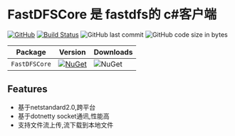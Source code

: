 # FastDFSCore 是 fastdfs的 c#客户端

[![GitHub](https://img.shields.io/github/license/mashape/apistatus.svg)](https://github.com/cocosip/FastDFSCore/blob/master/LICENSE) [![Build Status](https://travis-ci.com/cocosip/FastDFSCore.svg?branch=master)](https://travis-ci.com/cocosip/FastDFSCore) ![GitHub last commit](https://img.shields.io/github/last-commit/cocosip/FastDFSCore.svg) ![GitHub code size in bytes](https://img.shields.io/github/languages/code-size/cocosip/FastDFSCore.svg)

| Package  | Version | Downloads|
| -------- | ------- | -------- |
| `FastDFSCore` | [![NuGet](https://img.shields.io/nuget/v/FastDFSCore.svg)](https://www.nuget.org/packages/FastDFSCore) |![NuGet](https://img.shields.io/nuget/dt/FastDFSCore.svg)|

## Features

- 基于netstandard2.0,跨平台
- 基于dotnetty socket通讯,性能高
- 支持文件流上传,流下载到本地文件